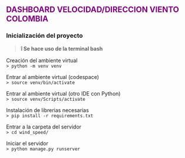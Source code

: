 ## <span style="color: purple">DASHBOARD VELOCIDAD/DIRECCION VIENTO COLOMBIA</span>

### Inicialización del proyecto
> **❕ Se hace uso de la terminal bash**

Creación del ambiente virtual\
`> python -m venv venv`

Entrar al ambiente virtual (codespace)\
`> source venv/bin/activate`

Entrar al ambiente virtual (otro IDE con Python)\
`> source venv/Scripts/activate`

Instalación de librerias necesarias\
`> pip install -r requirements.txt`

Entrar a la carpeta del servidor\
`> cd wind_speed/`

Iniciar el servidor\
`> python manage.py runserver`